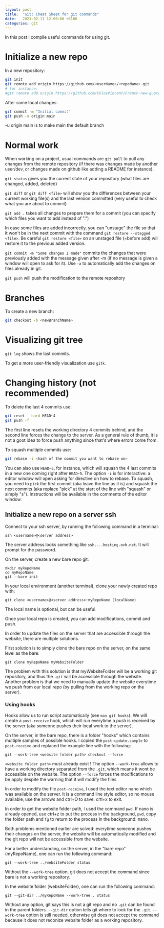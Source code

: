 ```yaml
---
layout: post
title:  "Git: Cheat Sheet for git commands"
date:   2021-02-11 12:00:00 +0100
categories: git
---
```


In this post I compile useful commands for using git.

# Initialize a new repo

In a new repository: 
```sh
git init
git remote add origin https://github.com/<userName>/<repoName>.git
# for instance: 
#git remote add origin https://github.com/ChloeVincent/French-new-quotatives.git
```
After some local changes: 
```sh
git commit -m "Initial commit"
git push -u origin main
```
-u origin main is to make main the default branch

# Normal work

When working on a project, usual commands are `git pull` to pull any changes from the remote repository (if there was changes made by another user/dev, or changes made on github like adding a README for instance).

`git status` gives you the current state of your repository (what files are changed, added, deleted)

`git diff` or `git diff <file>` will show you the differences between your current working file(s) and the last version committed (very useful to check what you are about to commit)

`git add .` takes all changes to prepare them for a commit (you can specify which files you want to add instead of ".")

In case some files are added incorrectly, you can "unstage" the file so that it won't be in the next commit with the command `git restore --stagged <file>`. Be careful `git restore <file>` on an unstaged file (=before add) will restore it to the previous added version.

`git commit -m "Some changes I made"` commits the changes that were previously added with the message given after -m (if no message is given a window will open to ask for it). 
Use `-a` to automatically add the changes on files already in git.

`git push` will push the modification to the remote repository

# Branches
To create a new branch: 
```sh
git checkout -b <newBranchName>
```

# Visualizing git tree
`git log` shows the last commits. 

To get a more user-friendly visualization use `gitk`.

# Changing history (not recommended)
To delete the last 4 commits use:
```sh
git reset --hard HEAD~4
git push -f
```
The first line resets the working directory 4 commits behind, and the second line forces the change to the server.
As a general rule of thumb, it is not a goot idea to force push anything since that's where errors come from.

To squash multiple commits use:
```sh
git rebase -i <hash of the commit you want to rebase on>
```
You can also use `HEAD~5`, for instance, which will squash the 4 last commits in a new one coming right after `HEAD~5`.
The option `-i` is for interactive: a editor window will open asking for directive on how to rebase. 
To squash, you need to `pick` the first commit (aka leave the line as it is) and squash the next commits (aka replace "pick" at the start of the line with "squash" or simply "s").
Instructions will be available in the comments of the editor window.

## Initialize a new repo on a server ssh

Connect to your ssh server, by running the following command in a terminal: 
```
ssh <username>@<server address>
```
The server address looks something like `ssh....hosting.ovh.net`.
It will prompt for the password.

On the server, create a new bare repo git:
```
mkdir myRepoName
cd myRepoName
git --bare init
```

In your local environment (another terminal), clone your newly created repo with: 
```
git clone <username>@<server address>:myRepoName (localName)
```
The local name is optional, but can be useful.

Once your local repo is created, you can add modifications, commit and push.

In order to update the files on the server that are accessible through the website, there are multiple solutions. 

First solution is to simply clone the bare repo on the server, on the same level as the bare:
```
git clone myRepoName myWebsiteFolder
```

The problem with this solution is that myWebsiteFolder will be a working git repository, and thus the `.git` will be accessible through the website. 
Another problem is that we need to manually update the website everytime we push from our local repo (by pulling from the working repo on the server).

### Using hooks
Hooks allow us to run script automatically (see `man git hooks`).
We will create a `post-receive` hook, which will run everytime a push is received by the server (aka someone pushes their local work to the server).

On the server, in the bare repo, there is a folder "hooks" which contains multiple samples of possible hooks. 
I copied the `post-update.sample` to `post-receive` and replaced the example line with the following:
```
git --work-tree <website folder path> checkout --force
```

`<website folder path>` must already exist !
The option `--work-tree` allows to have a working directory separated from the `.git`, which means it wont be accessible on the website.
The option `--force` forces the modifications to be apply despite the warning that it will modify the files.

In order to modify the file `post-receive`, I used the text editor nano which was available on the server.
It is a command line style editor, so no mouse available, use the arrows and ctrl+O to save, crtl+x to exit.

In order to get the website folder path, I used the command `pwd`.
If nano is already opened, use ctrl+z to put the process in the background, `pwd`, copy the folder path and `fg` to return to the process in the background: nano.

Both problems mentioned earlier are solved: everytime someone pushes their changes on the server, the website will be automatically modified and the git repo will not be accessible from the  website. 

For a better understanding, on the server, in the "bare repo" (myRepoName), one can run the following command:
```
git --work-tree ../websiteFolder status
``` 
Without the `--work-tree` option, git does not accept the command since bare is not a working repository.

In the website folder (websiteFolder), one can run the following command:
```
git --git-dir ../myRepoName --work-tree . status
```
Without any option, git says this is not a git repo and no `.git` can be found in the parent folders.
`--git-dir` option tells git where to look for the `.git`. 
`--work-tree` option is still needed, otherwise git does not accept the command because it does not reconize website folder as a working repository.